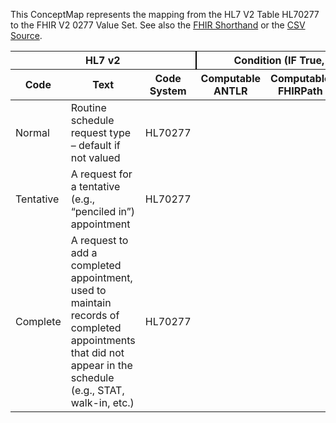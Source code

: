 
This ConceptMap represents the mapping from the HL7 V2 Table HL70277 to the FHIR V2 0277 Value Set. See also the <a href='https://github.com/HL7/v2-to-fhir/blob/master/input/fsh/Table HL70277 to V2 0277.fsh'>FHIR Shorthand</a> or the <a href='https://github.com/HL7/v2-to-fhir/blob/master/mappings/codesystems/HL7 Concept Map_ AppointmentTypeCodes - Sheet1.csv'>CSV Source</a>.
<table class='grid'><thead>
<tr><th colspan='3' style='border-right: 2px solid black;'>HL7 v2</th><th colspan='3' style='border-right: 2px solid black;'>Condition (IF True, args)</th><th colspan='4'>HL7 FHIR</th><th rowspan='2'>Comments</th></tr>
<tr><th>Code</th><th>Text</th><th>Code System</th><th>Computable ANTLR</th><th>Computable FHIRPath</th><th>Narrative</th><th>Code</th><th>Proposed Extension</th><th>Display</th><th>Code System</th></tr></thead>
<tbody>
<tr><td>Normal</td><td>Routine schedule request type – default if not valued</td><td style='border-right: 2px'>HL70277</td><td style='border-right: 2px'></td><td style='border-right: 2px'></td><td style='border-right: 2px'></td><td>Normal</td><td style='border-right: 2px'></td><td>Routine schedule request type – default if not valued</td><td><a href='https://hl7.org/fhir/R4/v2/0277/index.html'>http://terminology.hl7.org/CodeSystem/v2-0277</a></td><td style='border-right: 2px'></td></tr>
<tr><td>Tentative</td><td>A request for a tentative (e.g., “penciled in”) appointment</td><td style='border-right: 2px'>HL70277</td><td style='border-right: 2px'></td><td style='border-right: 2px'></td><td style='border-right: 2px'></td><td>Tentative</td><td style='border-right: 2px'></td><td>A request for a tentative (e.g., “penciled in”) appointment</td><td><a href='https://hl7.org/fhir/R4/v2/0277/index.html'>http://terminology.hl7.org/CodeSystem/v2-0277</a></td><td style='border-right: 2px'></td></tr>
<tr><td>Complete</td><td>A request to add a completed appointment, used to maintain records of completed appointments that did not appear in the schedule (e.g., STAT, walk-in, etc.)</td><td style='border-right: 2px'>HL70277</td><td style='border-right: 2px'></td><td style='border-right: 2px'></td><td style='border-right: 2px'></td><td>Complete</td><td style='border-right: 2px'></td><td>A request to add a completed appointment, used to maintain records of completed appointments that did not appear in the schedule (e.g., STAT, walk-in, etc.)</td><td><a href='https://hl7.org/fhir/R4/v2/0277/index.html'>http://terminology.hl7.org/CodeSystem/v2-0277</a></td><td style='border-right: 2px'></td></tr>
</tbody></table>
